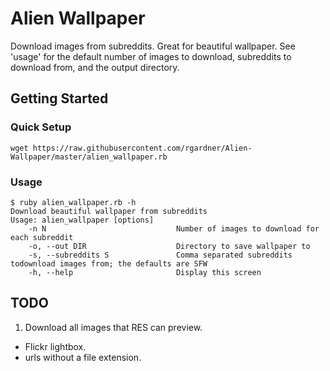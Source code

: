 # Alien Wallpaper
Download images from subreddits. Great for beautiful wallpaper. See 'usage' for
the default number of images to download, subreddits to download from, and the
output directory.


## Getting Started
### Quick Setup
```
wget https://raw.githubusercontent.com/rgardner/Alien-Wallpaper/master/alien_wallpaper.rb
```

### Usage
```
$ ruby alien_wallpaper.rb -h
Download beautiful wallpaper from subreddits
Usage: alien_wallpaper [options]
    -n N                             Number of images to download for each subreddit
    -o, --out DIR                    Directory to save wallpaper to
    -s, --subreddits S               Comma separated subreddits todownload images from; the defaults are SFW
    -h, --help                       Display this screen
```


## TODO
1. Download all images that RES can preview.
  - Flickr lightbox.
  - urls without a file extension.
